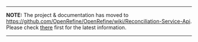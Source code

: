 
---

**NOTE:** The project & documentation has moved to https://github.com/OpenRefine/OpenRefine/wiki/Reconciliation-Service-Api. Please check [there](https://github.com/OpenRefine/OpenRefine/wiki/Reconciliation-Service-Api) first for the latest information.

---

